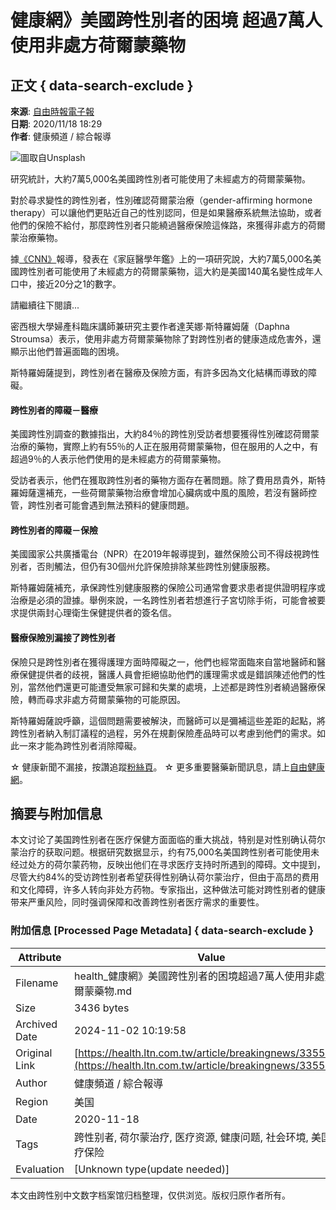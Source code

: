 # 健康網》美國跨性別者的困境 超過7萬人使用非處方荷爾蒙藥物

## 正文 { data-search-exclude }


**來源**: [自由時報電子報](https://www.ltn.com.tw/)  
**日期**: 2020/11/18 18:29  
**作者**: 健康頻道 / 綜合報導  

![圖取自Unsplash](https://unsplash.com/photos/o0QWzvB8aSg)

研究統計，大約7萬5,000名美國跨性別者可能使用了未經處方的荷爾蒙藥物。

對於尋求變性的跨性別者，性別確認荷爾蒙治療（gender-affirming hormone therapy）可以讓他們更貼近自己的性別認同，但是如果醫療系統無法協助，或者他們的保險不給付，那麼跨性別者只能繞過醫療保險這條路，來獲得非處方的荷爾蒙治療藥物。

據[《CNN》](https://edition.cnn.com/2020/11/17/health/transgender-hormone-prescriptions-barriers-trnd/index.html)報導，發表在《家庭醫學年鑑》上的一項研究說，大約7萬5,000名美國跨性別者可能使用了未經處方的荷爾蒙藥物，這大約是美國140萬名變性成年人口中，接近20分之1的數字。

請繼續往下閱讀...

密西根大學婦產科臨床講師兼研究主要作者達芙娜·斯特羅姆薩（Daphna Stroumsa）表示，使用非處方荷爾蒙藥物除了對跨性別者的健康造成危害外，還顯示出他們普遍面臨的困境。

斯特羅姆薩提到，跨性別者在醫療及保險方面，有許多因為文化結構而導致的障礙。

#### 跨性別者的障礙－醫療

美國跨性別調查的數據指出，大約84％的跨性別受訪者想要獲得性別確認荷爾蒙治療的藥物，實際上約有55％的人正在服用荷爾蒙藥物，但在服用的人之中，有超過9％的人表示他們使用的是未經處方的荷爾蒙藥物。

受訪者表示，他們在獲取跨性別者的藥物方面存在著問題。除了費用昂貴外，斯特羅姆薩還補充，一些荷爾蒙藥物治療會增加心臟病或中風的風險，若沒有醫師控管，跨性別者可能會遇到無法預料的健康問題。

#### 跨性別者的障礙－保險

美國國家公共廣播電台（NPR）在2019年報導提到，雖然保險公司不得歧視跨性別者，否則觸法，但仍有30個州允許保險排除某些跨性別健康服務。

斯特羅姆薩補充，承保跨性別健康服務的保險公司通常會要求患者提供證明程序或治療是必須的證據。舉例來說，一名跨性別者若想進行子宮切除手術，可能會被要求提供兩封心理衛生保健提供者的簽名信。

#### 醫療保險別漏接了跨性別者

保險只是跨性別者在獲得護理方面時障礙之一，他們也經常面臨來自當地醫師和醫療保健提供者的歧視，醫護人員會拒絕協助他們的護理需求或是錯誤陳述他們的性別，當然他們還更可能遭受無家可歸和失業的處境，上述都是跨性別者繞過醫療保險，轉而尋求非處方荷爾蒙藥物的可能原因。

斯特羅姆薩說呼籲，這個問題需要被解決，而醫師可以是彌補這些差距的起點，將跨性別者納入制訂議程的過程，另外在規劃保險產品時可以考慮到他們的需求。如此一來才能為跨性別者消除障礙。

☆ 健康新聞不漏接，按讚追蹤[粉絲頁](https://www.facebook.com/healthLTN/ "粉絲頁")。 ☆ 更多重要醫藥新聞訊息，請上[自由健康網](https://health.ltn.com.tw/ "自由健康網")。

## 摘要与附加信息

<!-- tcd_abstract -->
本文讨论了美国跨性别者在医疗保健方面面临的重大挑战，特别是对性别确认荷尔蒙治疗的获取问题。根据研究数据显示，约有75,000名美国跨性别者可能使用未经过处方的荷尔蒙药物，反映出他们在寻求医疗支持时所遇到的障碍。文中提到，尽管大约84%的受访跨性别者希望获得性别确认荷尔蒙治疗，但由于高昂的费用和文化障碍，许多人转向非处方药物。专家指出，这种做法可能对跨性别者的健康带来严重风险，同时强调保障和改善跨性别者医疗需求的重要性。
<!-- tcd_abstract_end -->

### 附加信息 [Processed Page Metadata] { data-search-exclude }

| Attribute       | Value                                  |
|-----------------|----------------------------------------|
| Filename        | health_健康網》美國跨性別者的困境超過7萬人使用非處方荷爾蒙藥物.md                             |
| Size            | 3436 bytes                           |
| Archived Date   | 2024-11-02 10:19:58                             |
| Original Link   | [https://health.ltn.com.tw/article/breakingnews/3355700](https://health.ltn.com.tw/article/breakingnews/3355700)                       |
| Author          | 健康頻道 / 綜合報導                               |
| Region          | 美国                               |
| Date            | 2020-11-18                                 |
| Tags            | 跨性别者, 荷尔蒙治疗, 医疗资源, 健康问题, 社会环境, 美国, 医疗保险                                 |
| Evaluation            | [Unknown type(update needed)]                                 |
<!-- tcd_table_end -->

本文由跨性别中文数字档案馆归档整理，仅供浏览。版权归原作者所有。
